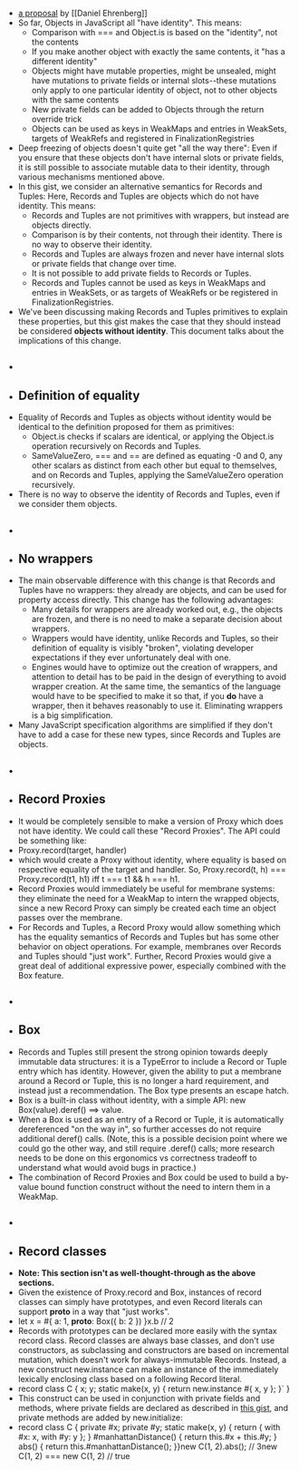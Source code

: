 -  [a proposal](https://gist.github.com/littledan/20e15111b98f384644ba1fdd7d035c95) by [[Daniel Ehrenberg]]
- So far, Objects in JavaScript all "have identity". This means:
    - Comparison with === and Object.is is based on the "identity", not the contents
    - If you make another object with exactly the same contents, it "has a different identity"
    - Objects might have mutable properties, might be unsealed, might have
 mutations to private fields or internal slots--these mutations only 
apply to one particular identity of object, not to other objects with 
the same contents
    - New private fields can be added to Objects through the return override trick
    - Objects can be used as keys in WeakMaps and entries in WeakSets, targets of WeakRefs and registered in FinalizationRegistries
- Deep freezing of objects doesn't quite get "all the way there": Even 
if you ensure that these objects don't have internal slots or private 
fields, it is still possible to associate mutable data to their 
identity, through various mechanisms mentioned above.
- In this gist, we consider an alternative semantics for Records and 
Tuples: Here, Records and Tuples are objects which do not have identity.
 This means:
    - Records and Tuples are not primitives with wrappers, but instead are objects directly.
    - Comparison is by their contents, not through their identity. There is no way to observe their identity.
    - Records and Tuples are always frozen and never have internal slots or private fields that change over time.
    - It is not possible to add private fields to Records or Tuples.
    - Records and Tuples cannot be used as keys in WeakMaps and entries in
 WeakSets, or as targets of WeakRefs or be registered in 
FinalizationRegistries.
- We've been discussing making Records and Tuples primitives to explain
 these properties, but this gist makes the case that they should instead
 be considered __objects without identity__. This document talks about the implications of this change.
- ## [](https://gist.github.com/littledan/20e15111b98f384644ba1fdd7d035c95#definition-of-equality)
- ## Definition of equality
- Equality of Records and Tuples as objects without identity would be identical to the definition proposed for them as primitives:
    - Object.is checks if scalars are identical, or applying the Object.is operation recursively on Records and Tuples.
    - SameValueZero, === and == are defined as equating -0 and 0,
 any other scalars as distinct from each other but equal to themselves, 
and on Records and Tuples, applying the SameValueZero operation 
recursively.
- There is no way to observe the identity of Records and Tuples, even if we consider them objects.
- ## [](https://gist.github.com/littledan/20e15111b98f384644ba1fdd7d035c95#no-wrappers)
- ## No wrappers
- The main observable difference with this change is that Records and 
Tuples have no wrappers: they already are objects, and can be used for 
property access directly. This change has the following advantages:
    - Many details for wrappers are already worked out, e.g., the objects 
are frozen, and there is no need to make a separate decision about 
wrappers.
    - Wrappers would have identity, unlike Records and Tuples, so their 
definition of equality is visibly "broken", violating developer 
expectations if they ever unfortunately deal with one.
    - Engines would have to optimize out the creation of wrappers, and 
attention to detail has to be paid in the design of everything to avoid 
wrapper creation. At the same time, the semantics of the language would 
have to be specified to make it so that, if you __do__ have a wrapper, then it behaves reasonably to use it. Eliminating wrappers is a big simplification.
- Many JavaScript specification algorithms are simplified if they don't
 have to add a case for these new types, since Records and Tuples are 
objects.
- ## [](https://gist.github.com/littledan/20e15111b98f384644ba1fdd7d035c95#record-proxies)
- ## Record Proxies
- It would be completely sensible to make a version of Proxy which does
 not have identity. We could call these "Record Proxies". The API could 
be something like:
- Proxy.record(target, handler)
- which would create a Proxy without identity, where equality is based on respective equality of the target and handler. So, Proxy.record(t, h) === Proxy.record(t1, h1) iff t === t1 && h === h1.
- Record Proxies would immediately be useful for membrane systems: they
 eliminate the need for a WeakMap to intern the wrapped objects, since a
 new Record Proxy can simply be created each time an object passes over 
the membrane.
- For Records and Tuples, a Record Proxy would allow something which 
has the equality semantics of Records and Tuples but has some other 
behavior on object operations. For example, membranes over Records and 
Tuples should "just work". Further, Record Proxies would give a great 
deal of additional expressive power, especially combined with the Box 
feature.
- ## [](https://gist.github.com/littledan/20e15111b98f384644ba1fdd7d035c95#box)
- ## Box
- Records and Tuples still present the strong opinion towards deeply 
immutable data structures: it is a TypeError to include a Record or 
Tuple entry which has identity. However, given the ability to put a 
membrane around a Record or Tuple, this is no longer a hard requirement,
 and instead just a recommendation. The Box type presents an escape hatch.
- Box is a built-in class without identity, with a simple API: new Box(value).deref() ==> value.
- When a Box is used as an entry of a Record or Tuple, it is 
automatically dereferenced "on the way in", so further accesses do not 
require additional deref() calls.  (Note, this is a possible decision point where we could go the other way, and still require .deref()
 calls; more research needs to be done on this ergonomics vs correctness
 tradeoff to understand what would avoid bugs in practice.)
- The combination of Record Proxies and Box could be used to build a 
by-value bound function construct without the need to intern them in a 
WeakMap.
- ## [](https://gist.github.com/littledan/20e15111b98f384644ba1fdd7d035c95#record-classes)
- ## Record classes
- __Note: This section isn't as well-thought-through as the above sections.__
- Given the existence of Proxy.record and Box, instances of record classes can simply have prototypes, and even Record literals can support __proto__ in a way that "just works".
- let x = #{ a: 1, __proto__: Box({ b: 2 }) }x.b  // 2
- Records with prototypes can be declared more easily with the syntax record class.
 Record classes are always base classes, and don't use constructors, as 
subclassing and constructors are based on incremental mutation, which 
doesn't work for always-immutable Records. Instead, a new construct new.instance can make an instance of the immediately lexically enclosing class based on a following Record literal.
- record class C {
  x;
  y;
  static make(x, y) { return new.instance #{ x, y }; }`
}
- This construct can be used in conjunction with private fields and methods, where private fields are declared as described in [this gist](https://gist.github.com/littledan/5451d6426a8ed65c0f3c2822c51314d1), and private methods are added by new.initialize:
- record class C {
  private #x;
  private #y;
  static make(x, y) { return { with #x: x, with #y: y }; }
  #manhattanDistance() { return this.#x + this.#y; }
  abs() { return this.#manhattanDistance(); }}new C(1, 2).abs();  // 3new C(1, 2) === new C(1, 2)  // true
